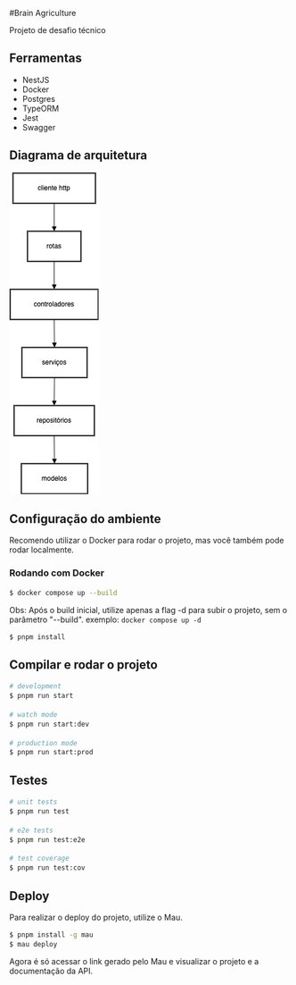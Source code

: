 #Brain Agriculture

Projeto de desafio técnico

## Ferramentas

- NestJS
- Docker
- Postgres
- TypeORM
- Jest
- Swagger

## Diagrama de arquitetura

![Diagrama de arquitetura](docs/brain-agriculture-architecture.png)

## Configuração do ambiente

Recomendo utilizar o Docker para rodar o projeto, mas você também pode rodar localmente.

### Rodando com Docker

```bash
$ docker compose up --build
```

Obs: Após o build inicial, utilize apenas a flag -d para subir o projeto, sem o parâmetro "--build".
exemplo: `docker compose up -d`


```bash
$ pnpm install
```

## Compilar e rodar o projeto

```bash
# development
$ pnpm run start

# watch mode
$ pnpm run start:dev

# production mode
$ pnpm run start:prod
```

## Testes

```bash
# unit tests
$ pnpm run test

# e2e tests
$ pnpm run test:e2e

# test coverage
$ pnpm run test:cov
```

## Deploy

Para realizar o deploy do projeto, utilize o Mau.

```bash
$ pnpm install -g mau
$ mau deploy
```

Agora é só acessar o link gerado pelo Mau e visualizar o projeto e a documentação da API.
